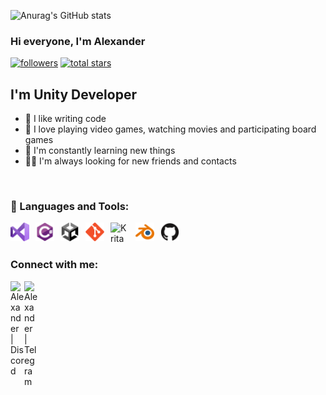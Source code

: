 ![Anurag's GitHub stats](https://github-readme-stats.vercel.app/api?username=jimbox4&show_icons=true&theme=radical)
### Hi everyone, I'm Alexander

   <p align="left">
      <a href="https://github.com/Fanamon?tab=followers">
         <img alt="followers" title="Follow me on Github" src="https://custom-icon-badges.demolab.com/github/followers/jimbox4?color=49587f&labelColor=00c499&style=for-the-badge&logo=person-add&label=Follow&logoColor=white"/></a>
      <a href="https://github.com/Fanamon?tab=repositories&sort=stargazers">
         <img alt="total stars" title="Total stars on GitHub" src="https://custom-icon-badges.demolab.com/github/stars/jimbox4?color=492c05&style=for-the-badge&labelColor=492c05&logo=star"/></a>
   </p>

## I'm Unity Developer
- 💪 I like writing code
- 🎉 I love playing video games, watching movies and participating board games
- 🥅 I'm constantly learning new things
- 🤹🏽 I'm always looking for new friends and contacts

<br />

### 🧰 Languages and Tools:
<img align="left" alt="VisualStudio" width="30px" style="padding-right:10px;" src="https://github.com/devicons/devicon/blob/master/icons/visualstudio/visualstudio-original.svg" />
<img align="left" alt="CSharp" width="30px" style="padding-right:10px;" src="https://github.com/devicons/devicon/blob/master/icons/csharp/csharp-original.svg" />
<img align="left" alt="Unity" width="30px" style="padding-right:10px;" src="https://github.com/devicons/devicon/blob/master/icons/unity/unity-original.svg" />
<img align="left" alt="Git" width="30px" style="padding-right:10px;" src="https://github.com/devicons/devicon/blob/master/icons/git/git-original.svg" />
<img align="left" alt="Krita" width="30px" style="padding-right:10px;" src="https://upload.wikimedia.org/wikipedia/commons/3/31/Calligra_Krita_icon.svg" />
<img align="left" alt="Blender" width="30px" style="padding-right:10px;" src="https://github.com/devicons/devicon/blob/master/icons/blender/blender-original.svg" />
<img align="left" alt="GitHub" width="30px" style="padding-right:10px;" src="https://github.com/devicons/devicon/blob/master/icons/github/github-original.svg" />

<br />
<br />

### Connect with me:

[<img align="left" alt="Alexander | Discord" width="22px" src="https://devicons.railway.app/i/discord.svg" />][discord]
[<img align="left" alt="Alexander | Telegram" width="22px" src="https://devicons.railway.app/i/telegram.svg" />][telegram]

<br />
<br />

[discord]: https://discordapp.com/users/314144045763002369/
[telegram]: https://t.me/jimbox4/

